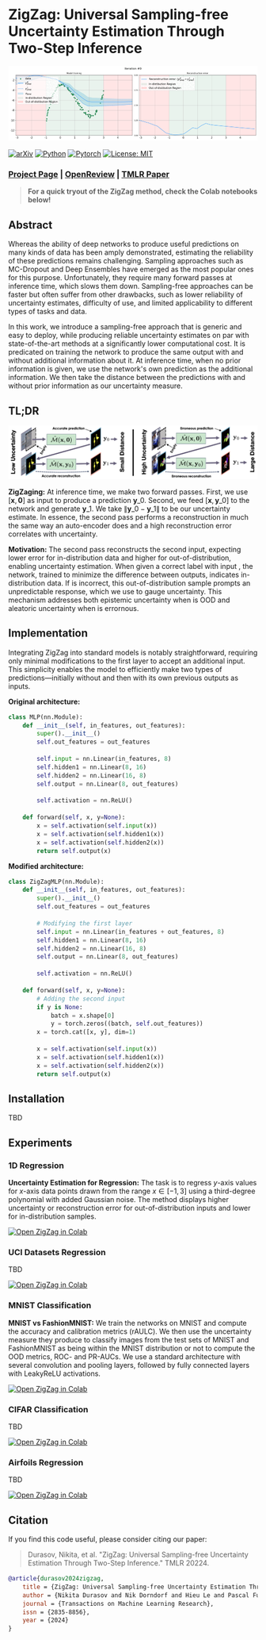 # ZigZag: Universal Sampling-free Uncertainty Estimation Through Two-Step Inference

![Project Page](./src/teaser.gif)

[![arXiv](https://img.shields.io/badge/cs.CV-arXiv%3A2211.11435-blue?logo=arxiv&color=red)](https://arxiv.org/abs/2211.11435)
[![Python](https://img.shields.io/badge/Python-3.10-blue?logo=python&color=blue)](https://www.python.org/downloads/release/python-31014/)
[![Pytorch](https://img.shields.io/badge/Pytorch-2.2.1-blue?logo=pytorch&color=blue)](https://pytorch.org/)
[![License: MIT](https://img.shields.io/badge/License-MIT-yellow)](https://github.com/cvlab-epfl/zigzag/blob/main/LICENSE)

### [Project Page](https://www.norange.io/projects/zigzag/) | [OpenReview](https://openreview.net/forum?id=QSvb6jBXML) | [TMLR Paper](https://openreview.net/pdf?id=QSvb6jBXML)

> **For a quick tryout of the ZigZag method, check the Colab notebooks below!**

## Abstract

Whereas the ability of deep networks to produce useful predictions on many kinds of data has been amply demonstrated, estimating the reliability of these predictions remains challenging. Sampling approaches such as MC-Dropout and Deep Ensembles have emerged as the most popular ones for this purpose. Unfortunately, they require many forward passes at inference time, which slows them down. Sampling-free approaches can be faster but often suffer from other drawbacks, such as lower reliability of uncertainty estimates, difficulty of use, and limited applicability to different types of tasks and data.

In this work, we introduce a sampling-free approach that is generic and easy to deploy, while producing reliable uncertainty estimates on par with state-of-the-art methods at a significantly lower computational cost. It is predicated on training the network to produce the same output with and without additional information about it. At inference time, when no prior information is given, we use the network's own prediction as the additional information. We then take the distance between the predictions with and without prior information as our uncertainty measure.

## TL;DR

![Project Page](./src/arch.png)

**ZigZaging:** At inference time, we make two forward passes. First, we use $[\mathbf{x}, \textbf{0}]$ as input to produce a prediction $\mathbf{y}\_{0}$. Second, we feed $[\mathbf{x}, \mathbf{y}\_{0}]$ to the network and generate $\mathbf{y}\_{1}$. We take $\| \mathbf{y}\_{0} - \mathbf{y}\_{1} \|$ to be our uncertainty estimate. In essence, the second pass performs a reconstruction in much the same way an auto-encoder does and a high reconstruction error correlates with uncertainty.

**Motivation:** The second pass reconstructs the second input, expecting lower error for in-distribution data and higher for out-of-distribution, enabling uncertainty estimation. When given a correct label with input , the network, trained to minimize the difference between outputs, indicates in-distribution data. If is incorrect, this out-of-distribution sample prompts an unpredictable response, which we use to gauge uncertainty. This mechanism addresses both epistemic uncertainty when is OOD and aleatoric uncertainty when is errornous. 

## Implementation

Integrating ZigZag into standard models is notably straightforward, requiring only minimal modifications to the first layer to accept an additional input. This simplicity enables the model to efficiently make two types of predictions—initially without and then with its own previous outputs as inputs. 

**Original architecture:**
```python 
class MLP(nn.Module):
    def __init__(self, in_features, out_features):
        super().__init__()
        self.out_features = out_features

        self.input = nn.Linear(in_features, 8)
        self.hidden1 = nn.Linear(8, 16)
        self.hidden2 = nn.Linear(16, 8)
        self.output = nn.Linear(8, out_features)

        self.activation = nn.ReLU()

    def forward(self, x, y=None):
        x = self.activation(self.input(x))
        x = self.activation(self.hidden1(x))
        x = self.activation(self.hidden2(x))
        return self.output(x)
```
**Modified architecture:**
```python 
class ZigZagMLP(nn.Module):
    def __init__(self, in_features, out_features):
        super().__init__()
        self.out_features = out_features

        # Modifying the first layer
        self.input = nn.Linear(in_features + out_features, 8)
        self.hidden1 = nn.Linear(8, 16)
        self.hidden2 = nn.Linear(16, 8)
        self.output = nn.Linear(8, out_features)

        self.activation = nn.ReLU()

    def forward(self, x, y=None):
        # Adding the second input
        if y is None:
            batch = x.shape[0]
            y = torch.zeros((batch, self.out_features))
        x = torch.cat([x, y], dim=1)

        x = self.activation(self.input(x))
        x = self.activation(self.hidden1(x))
        x = self.activation(self.hidden2(x))
        return self.output(x)
```

## Installation 

TBD

## Experiments

### 1D Regression 

**Uncertainty Estimation for Regression:** The task is to regress $y$-axis values for $x$-axis data points drawn from the range $x \in [-1, 3]$ using a third-degree polynomial with added Gaussian noise. The method displays higher uncertainty or reconstruction error for out-of-distribution inputs and lower for in-distribution samples.

[![Open ZigZag in Colab](https://colab.research.google.com/assets/colab-badge.svg)](https://colab.research.google.com/github/cvlab-epfl/zigzag/blob/main/exps/notebooks/toy_regression.ipynb)

### UCI Datasets Regression

TBD

[![Open ZigZag in Colab](https://colab.research.google.com/assets/colab-badge.svg)](https://colab.research.google.com/github/cvlab-epfl/zigzag/blob/main/exps/notebooks/uci_regression.ipynb)

### MNIST Classification

**MNIST vs FashionMNIST:** We train the networks on MNIST and compute the accuracy and calibration metrics (rAULC). We then use the uncertainty measure they produce to classify images from the test sets of MNIST and FashionMNIST as being within the MNIST distribution or not to compute the OOD metrics, ROC- and PR-AUCs. We use a standard architecture with several convolution and pooling layers, followed by fully connected layers with LeakyReLU activations.

[![Open ZigZag in Colab](https://colab.research.google.com/assets/colab-badge.svg)](https://colab.research.google.com/github/cvlab-epfl/zigzag/blob/main/exps/notebooks/mnist_classification.ipynb)

### CIFAR Classification

TBD

[![Open ZigZag in Colab](https://colab.research.google.com/assets/colab-badge.svg)]()

### Airfoils Regression

TBD

[![Open ZigZag in Colab](https://colab.research.google.com/assets/colab-badge.svg)]()

## Citation

If you find this code useful, please consider citing our paper:

> Durasov, Nikita, et al. "ZigZag: Universal Sampling-free Uncertainty Estimation Through Two-Step Inference." TMLR 20224.

```bibtex
@article{durasov2024zigzag,
    title = {ZigZag: Universal Sampling-free Uncertainty Estimation Through Two-Step Inference},
    author = {Nikita Durasov and Nik Dorndorf and Hieu Le and Pascal Fua},
    journal = {Transactions on Machine Learning Research},
    issn = {2835-8856},
    year = {2024}
}
``` 
